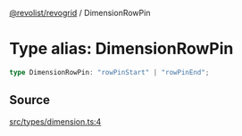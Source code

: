 [@revolist/revogrid](README.md) / DimensionRowPin

# Type alias: DimensionRowPin

```ts
type DimensionRowPin: "rowPinStart" | "rowPinEnd";
```

## Source

[src/types/dimension.ts:4](https://github.com/revolist/revogrid/blob/ace6403c43f42f0eb026a7e73c0ae179d3a4c66f/src/types/dimension.ts#L4)
